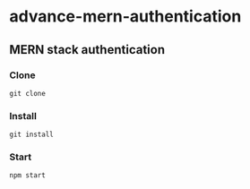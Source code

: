 # advance-mern-authentication
## MERN stack authentication
### Clone
``` git clone ```
### Install 
``` git install ```
### Start
```npm start ```
